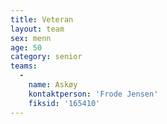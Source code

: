 ```yaml
---
title: Veteran
layout: team
sex: menn
age: 50
category: senior
teams:
  -
    name: Askøy
    kontaktperson: 'Frode Jensen'
    fiksid: '165410'
---
```

